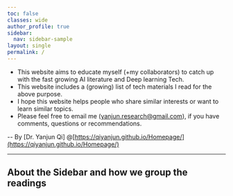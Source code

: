 ```yaml
---
toc: false
classes: wide
author_profile: true
sidebar:
  nav: sidebar-sample
layout: single
permalink: /
---
```


- This website aims to educate myself (+my collaborators) to catch up with the fast growing AI literature and Deep learning Tech.
- This website includes a (growing) list of tech materials I read for the above purpose.
- I hope this website helps people who share similar interests or want to learn similar topics.
- Please feel free to email me (yanjun.research@gmail.com), if you have comments, questions or recommendations.

-- By [Dr. Yanjun Qi] @[https://qiyanjun.github.io/Homepage/](https://qiyanjun.github.io/Homepage/)

---

## About the Sidebar and how we group the readings
